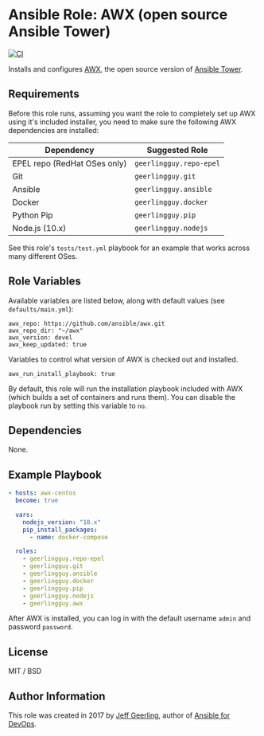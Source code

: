 # Ansible Role: AWX (open source Ansible Tower)

[![CI](https://github.com/geerlingguy/ansible-role-awx/workflows/CI/badge.svg?event=push)](https://github.com/geerlingguy/ansible-role-awx/actions?query=workflow%3ACI)

Installs and configures [AWX](https://github.com/ansible/awx), the open source version of [Ansible Tower](https://www.ansible.com/tower).

## Requirements

Before this role runs, assuming you want the role to completely set up AWX using it's included installer, you need to make sure the following AWX dependencies are installed:

| Dependency                    | Suggested Role           |
| ----------------------------- | ------------------------ |
| EPEL repo (RedHat OSes only)  | `geerlingguy.repo-epel`  |
| Git                           | `geerlingguy.git`        |
| Ansible                       | `geerlingguy.ansible`    |
| Docker                        | `geerlingguy.docker`     |
| Python Pip                    | `geerlingguy.pip`        |
| Node.js (10.x)                | `geerlingguy.nodejs`     |

See this role's `tests/test.yml` playbook for an example that works across many different OSes.

## Role Variables

Available variables are listed below, along with default values (see `defaults/main.yml`):

    awx_repo: https://github.com/ansible/awx.git
    awx_repo_dir: "~/awx"
    awx_version: devel
    awx_keep_updated: true

Variables to control what version of AWX is checked out and installed.

    awx_run_install_playbook: true

By default, this role will run the installation playbook included with AWX (which builds a set of containers and runs them). You can disable the playbook run by setting this variable to `no`.

## Dependencies

None.

## Example Playbook

```yaml
- hosts: awx-centos
  become: true

  vars:
    nodejs_version: "10.x"
    pip_install_packages:
      - name: docker-compose

  roles:
    - geerlingguy.repo-epel
    - geerlingguy.git
    - geerlingguy.ansible
    - geerlingguy.docker
    - geerlingguy.pip
    - geerlingguy.nodejs
    - geerlingguy.awx
```

After AWX is installed, you can log in with the default username `admin` and password `password`.

## License

MIT / BSD

## Author Information

This role was created in 2017 by [Jeff Geerling](https://www.jeffgeerling.com/), author of [Ansible for DevOps](https://www.ansiblefordevops.com/).
